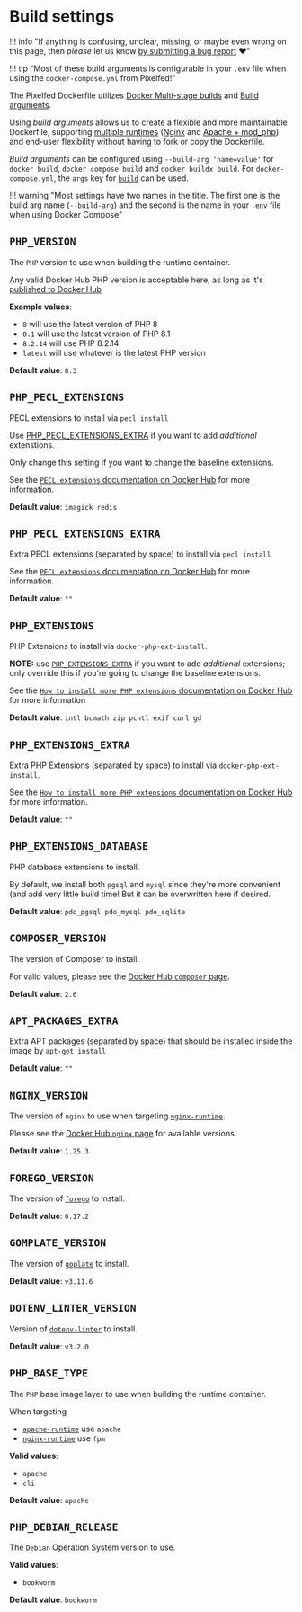 # Build settings

!!! info "If anything is confusing, unclear, missing, or maybe even wrong on this page, then *please* let us know [by submitting a bug report](https://github.com/jippi/docker-pixelfed/issues/new) :heart:"

!!! tip "Most of these build arguments is configurable in your `.env` file when using the `docker-compose.yml` from Pixelfed!"

The Pixelfed Dockerfile utilizes [Docker Multi-stage builds](https://docs.docker.com/build/building/multi-stage/) and [Build arguments](https://docs.docker.com/build/guide/build-args/).

Using *build arguments* allows us to create a flexible and more maintainable Dockerfile, supporting [multiple runtimes](./runtimes.md) ([Nginx](./runtimes.md#nginx-fpm) and [Apache + mod_php](./runtimes.md#apache)) and end-user flexibility without having to fork or copy the Dockerfile.

*Build arguments* can be configured using `--build-arg 'name=value'` for `docker build`, `docker compose build` and `docker buildx build`. For `docker-compose.yml`, the `args` key for [`build`](https://docs.docker.com/compose/compose-file/build/) can be used.

!!! warning "Most settings have two names in the title. The first one is the build arg name (`--build-arg`) and the second is the name in your `.env` file when using Docker Compose"

## `PHP_VERSION`

<!-- md:default Named `DOCKER_APP_PHP_VERSION` in your `.env` file -->

The `PHP` version to use when building the runtime container.

Any valid Docker Hub PHP version is acceptable here, as long as it's [published to Docker Hub](https://hub.docker.com/_/php/tags)

**Example values**:

* `8` will use the latest version of PHP 8
* `8.1` will use the latest version of PHP 8.1
* `8.2.14` will use PHP 8.2.14
* `latest` will use whatever is the latest PHP version

**Default value**: `8.3`

## `PHP_PECL_EXTENSIONS`

PECL extensions to install via `pecl install`

Use [PHP_PECL_EXTENSIONS_EXTRA](#php_pecl_extensions_extra) if you want to add *additional* extenstions.

Only change this setting if you want to change the baseline extensions.

See the [`PECL extensions` documentation on Docker Hub](https://hub.docker.com/_/php) for more information.

**Default value**: `imagick redis`

## `PHP_PECL_EXTENSIONS_EXTRA`

<!-- md:default Named `DOCKER_APP_PHP_PECL_EXTENSIONS_EXTRA` in your `.env` file -->

Extra PECL extensions (separated by space) to install via `pecl install`

See the [`PECL extensions` documentation on Docker Hub](https://hub.docker.com/_/php) for more information.

**Default value**: `""`

## `PHP_EXTENSIONS`

PHP Extensions to install via `docker-php-ext-install`.

**NOTE:** use [`PHP_EXTENSIONS_EXTRA`](#php_extensions_extra) if you want to add *additional* extensions; only override this if you're going to change the baseline extensions.

See the [`How to install more PHP extensions` documentation on Docker Hub](https://hub.docker.com/_/php) for more information

**Default value**: `intl bcmath zip pcntl exif curl gd`

## `PHP_EXTENSIONS_EXTRA`

<!-- md:default Named `DOCKER_APP_PHP_EXTENSIONS_EXTRA` in your `.env` file -->

Extra PHP Extensions (separated by space) to install via `docker-php-ext-install`.

See the [`How to install more PHP extensions` documentation on Docker Hub](https://hub.docker.com/_/php) for more information.

**Default value**: `""`

## `PHP_EXTENSIONS_DATABASE`

PHP database extensions to install.

By default, we install both `pgsql` and `mysql` since they're more convenient (and add very little build time! But it can be overwritten here if desired.

**Default value**: `pdo_pgsql pdo_mysql pdo_sqlite`

## `COMPOSER_VERSION`

The version of Composer to install.

For valid values, please see the [Docker Hub `composer` page](https://hub.docker.com/_/composer).

**Default value**: `2.6`

## `APT_PACKAGES_EXTRA`

<!-- md:default Named `DOCKER_APP_APT_PACKAGES_EXTRA` in your `.env` file -->

Extra APT packages (separated by space) that should be installed inside the image by `apt-get install`

**Default value**: `""`

## `NGINX_VERSION`

The version of `nginx` to use when targeting [`nginx-runtime`](./runtimes.md#nginx-fpm).

Please see the [Docker Hub `nginx` page](https://hub.docker.com/_/nginx) for available versions.

**Default value**: `1.25.3`

## `FOREGO_VERSION`

The version of [`forego`](https://github.com/ddollar/forego) to install.

**Default value**: `0.17.2`

## `GOMPLATE_VERSION`

The version of [`goplate`](https://github.com/hairyhenderson/gomplate) to install.

**Default value**: `v3.11.6`

## `DOTENV_LINTER_VERSION`

Version of [`dotenv-linter`](https://github.com/dotenv-linter/dotenv-linter) to install.

**Default value**: `v3.2.0`

## `PHP_BASE_TYPE`

<!-- md:default Named `DOCKER_APP_BASE_TYPE` in your `.env` file -->

The `PHP` base image layer to use when building the runtime container.

When targeting

* [`apache-runtime`](./runtimes.md#apache) use `apache`
* [`nginx-runtime`](./runtimes.md#nginx-fpm) use `fpm`

**Valid values**:

* `apache`
* `cli`

**Default value**: `apache`

## `PHP_DEBIAN_RELEASE`

<!-- md:default Named `DOCKER_APP_DEBIAN_RELEASE` in your `.env` file -->

The `Debian` Operation System version to use.

**Valid values**:

* `bookworm`

**Default value**: `bookworm`

